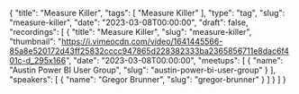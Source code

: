 {
  "title": "Measure Killer",
  "tags": [
    "Measure Killer"
  ],
  "type": "tag",
  "slug": "measure-killer",
  "date": "2023-03-08T00:00:00",
  "draft": false,
  "recordings": [
    {
      "title": "Measure Killer",
      "slug": "measure-killer",
      "thumbnail": "https://i.vimeocdn.com/video/1641445566-85a8e520172d43ff25832cccc947865d228382333ba2365856711e8dac6f401c-d_295x166",
      "date": "2023-03-08T00:00:00",
      "meetups": [
        {
          "name": "Austin Power BI User Group",
          "slug": "austin-power-bi-user-group"
        }
      ],
      "speakers": [
        {
          "name": "Gregor Brunner",
          "slug": "gregor-brunner"
        }
      ]
    }
  ]
}